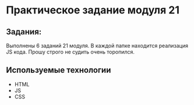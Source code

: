 # Практическое задание модуля 21 

## Задания:

Выполнены 6 заданий 21 модуля. В каждой папке находится реализация JS кода. Прошу строго не судить очень торопился.

## Используемые технологии

* HTML
* JS
* CSS